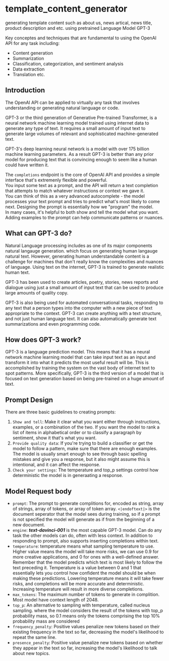 # template_content_generator
generating template content such as about us, news artical, news title, product description and etc. using pretrained Language Model GPT-3

Key conceptes and techniques that are fundamental to using the OpenAI API for any task including:
* Content generation
* Summarization
* Classification, categorization, and sentiment analysis
* Data extraction
* Translation etc.

## Introduction
The OpenAI API can be applied to virtually any task that involves understanding or generating natural language or code.

GPT-3 or the third generation of Generative Pre-trained Transformer, is a neural network machine learning model trained 
using internet data to generate any type of text. It requires a small amount of input text to generate large volumes of 
relevant and sophisticated machine-generated text.

GPT-3's deep learning neural network is a model with over 175 billion machine learning parameters. As a result GPT-3 is
better than any prior model for producing text that is convincing enough to seem like a human could have written it.

The `completions` endpoint is the core of OpenAI API and provides a simple interface that's extremenly flexible and powerful.\
You input some text as a prompt, and the API will return a text completion that attempts to match whatever instructions or 
context we gave it.\
You can think of this as a very advanced autocomplete - the model processes your text prompt and tries to predict what's 
most likely to come next. Designing the prompt is essentially how we "program" the model.\
In many cases, it's helpful to both show and tell the model what you want. Adding examples to the prompt can help communicate
patterns or nuances.

## What can GPT-3 do?
Natural Language processing includes as one of its major components natural langauge generation. which focus on generating
human langauge natural text. However, generating human understandable content is a challenge for machines that don't really
know the complexities and nuances of language. Using text on the internet, GPT-3 is trained to generate realistic human text.

GPT-3 has been used to create articles, poetry, stories, news reports and dialogue using just a small amount of input text
that can be used to produce large amounts of quality copy.

GPT-3 is also being used for automated conversational tasks, responding to any text that a person types into the computer 
with a new piece of text appropriate to the context. GPT-3 can create anything with a text structure, and not just human 
language text. It can also automatically generate text summarizations and even programming code.

## How does GPT-3 work?
GPT-3 is a language prediction model. This means that it has a neural network machine learning model that can take input
text as an input and transform it into what it predicts the most useful result will be. This is accomplished by training 
the system on the vast body of internet text to spot patterns. More specifically, GPT-3 is the third version of a model
that is focused on text generation based on being pre-trained on a huge amount of text.

## Prompt Design
There are three basic guidelines to creating prompts:
1. `Show and tell`: Make it clear what you want either through instructions, examples, or a combination of the two. If
you want the model to rank a list of items in alphabetical order or to classify a paragraph by sentiment, show it that's
what you want.
2. `Provide quality data`: If you're trying to build a classifier or get the model to follow a pattern, make sure that
there are enough examples. The model is usually smart enough to see through basic spelling mistakes and give you a response,
but it also might assume this is intentional, and it can affect the response.
3. `Check your settings`: The temperature and top_p settings control how deterministic the model is in generaating a response.

## Model Request body
 * `prompt`: The prompt to generate complitions for, encoded as string, array of strings, array of tokens, or array of 
token array. `<|endoftext|>` is the document seperator that the model sees during training, so if a prompt is not specified 
the model will generate as if from the beginning of a new document.
 * `engine`: **_text-davinci-001_** is the most capable GPT-3 model. Can do any task the other models can do, often with
 less context. In addition to responding to prompt, also supports inserting completions within text.
 * `temperature`: temperature means what sampling temperature to use. Higher value means the model will take more risks, 
we can use 0.9 for more creative applications, and 0 for ones with a well-defined answer.\
Remember that the model predicts which text is most likely to follow the text preceding it. Temperature is a value between
0 and 1 that essentially lets you control how confident the model should be when making these predictions. Lowering temperature
means it will take fewer risks, and completions will be more accurate and deterministic. Increasing temperature will result
in more diverse completions.
 * `max_tokens`: The maximum number of tokens to generate in complition. Most model have context length of 2048.
 * `top_p`: An alternative to sampling with temperature, called nucleus sampling. where the model considers the result of 
the tokens with top_p probability mass, so 0.1 means only the tokens comprising the top 10% probability mass are considered
 * `frequency_penalty`: Positive values penalize new tokens based on their existing frequency in the text so far, decreasing
the model's likelihood to repeat the same line.
 * `presence_penalty`: Positive value penalize new tokens based on whether they appear in the text so far, increasing 
the model's likelihood to talk about new topics.
